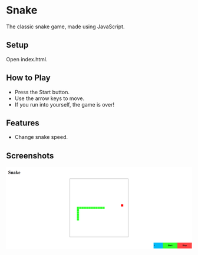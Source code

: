 # Snake
 The classic snake game, made using JavaScript. 

## Setup

Open index.html.

## How to Play

- Press the Start button. 
- Use the arrow keys to move. 
- If you run into yourself, the game is over!

## Features

- Change snake speed.

## Screenshots

![Snake image](images/snake_1)